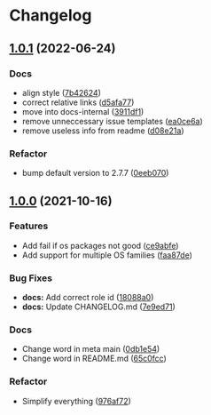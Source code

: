 # Changelog

## [1.0.1](https://github.com/trallnag/ansible-role-awscli/compare/1.0.0...1.0.1) (2022-06-24)


### Docs

* align style ([7b42624](https://github.com/trallnag/ansible-role-awscli/commit/7b4262466f239a36482bdea13617ec9376235c62))
* correct relative links ([d5afa77](https://github.com/trallnag/ansible-role-awscli/commit/d5afa775947c463d0eeca5ffe6b3efd189294609))
* move into docs-internal ([3911df1](https://github.com/trallnag/ansible-role-awscli/commit/3911df1a311b80bda6b9438be6fb966f04ba5d8f))
* remove unneccessary issue templates ([ea0ce6a](https://github.com/trallnag/ansible-role-awscli/commit/ea0ce6a801e9d855455384490277407adc29c906))
* remove useless info from readme ([d08e21a](https://github.com/trallnag/ansible-role-awscli/commit/d08e21a811e2e9ddf332d0d00a8a326e005822b9))


### Refactor

* bump default version to 2.7.7 ([0eeb070](https://github.com/trallnag/ansible-role-awscli/commit/0eeb0701f3e1fe210f1fedf1801e8cec433a1e2f))

## [1.0.0](https://github.com/trallnag/ansible-role-awscli/compare/18088a0fe80a2bff8e324cd0b34a192cb725bb35...1.0.0) (2021-10-16)


### Features

* Add fail if os packages not good ([ce9abfe](https://github.com/trallnag/ansible-role-awscli/commit/ce9abfec9d3d9f2ae322ad0ae660c4a1ceb6cd69))
* Add support for multiple OS families ([faa87de](https://github.com/trallnag/ansible-role-awscli/commit/faa87dee66c9fbcec2c0793b7c262b8cbee492c1))


### Bug Fixes

* **docs:** Add correct role id ([18088a0](https://github.com/trallnag/ansible-role-awscli/commit/18088a0fe80a2bff8e324cd0b34a192cb725bb35))
* **docs:** Update CHANGELOG.md ([7e9ed71](https://github.com/trallnag/ansible-role-awscli/commit/7e9ed714d79f004aa03df3cbc8ad70cdd83bf3a5))


### Docs

* Change word in meta main ([0db1e54](https://github.com/trallnag/ansible-role-awscli/commit/0db1e54fa49dadec44a2c738d00dc4991ad1479c))
* Change word in README.md ([65c0fcc](https://github.com/trallnag/ansible-role-awscli/commit/65c0fcc39b17ed8c3e2accd287c7362a7a5299bc))


### Refactor

* Simplify everything ([976af72](https://github.com/trallnag/ansible-role-awscli/commit/976af72aa9f3584b7bcbeed33db1ca42e3ade657))
